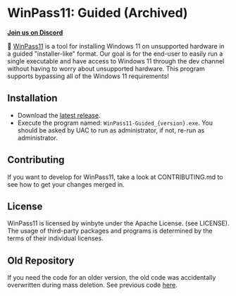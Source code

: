 # WinPass11: Guided (Archived)

[**Join us on Discord**](https://discord.gg/MGzEawjbv3)

🔑 [WinPass11](https://github.com/winbyte-devs/WinPass11) is a tool for installing Windows 11 on unsupported hardware in a guided "installer-like" format. Our goal is for the end-user to easily run a single executable and have access to Windows 11 through the dev channel without having to worry about unsupported hardware. This program supports bypassing all of the Windows 11 requirements!

## Installation
* Download the [latest release](https://github.com/winbyte-devs/WinPass11/releases).
* Execute the program named: `WinPass11-Guided_{version}.exe`. You should be asked by UAC to run as administrator, if not, re-run as administrator.

## Contributing
If you want to develop for WinPass11, take a look at CONTRIBUTING.md to see how to get your changes merged in.

## License
WinPass11 is licensed by winbyte under the Apache License. (see LICENSE). The usage of third-party packages and programs is determined by the terms of their individual licenses.


## Old Repository
If you need the code for an older version, the old code was accidentally overwritten during mass deletion. See previous code [here](https://github.com/winpass11-archive/winpass11-old-archive).
